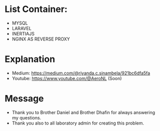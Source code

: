 # List Container:

- MYSQL
- LARAVEL
- INERTIAJS
- NGINX AS REVERSE PROXY

# Explanation

- Medium: https://medium.com/@riyanda.c.sinambela/921bc6dfa5fa
- Youtube: https://www.youtube.com/@AeroNL (Soon)

# Message

- Thank you to Brother Daniel and Brother Dhafin for always answering my questions.
- Thank you also to all laboratory admin for creating this problem.
